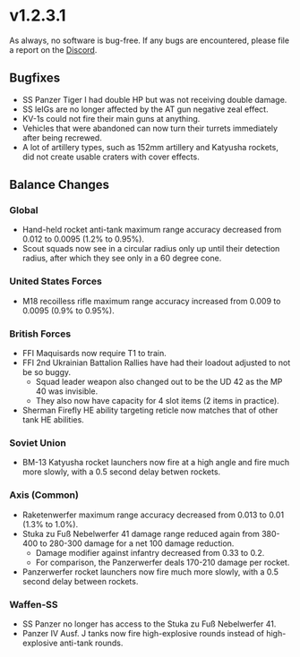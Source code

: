 # v1.2.3.1

As always, no software is bug-free. If any bugs are encountered, please file a report on the [Discord](https://discord.com/servers/stoklomolvi-development-studios-365319231946096644).

## Bugfixes

- SS Panzer Tiger I had double HP but was not receiving double damage.
- SS leIGs are no longer affected by the AT gun negative zeal effect.
- KV-1s could not fire their main guns at anything.
- Vehicles that were abandoned can now turn their turrets immediately after being recrewed.
- A lot of artillery types, such as 152mm artillery and Katyusha rockets, did not create usable craters with cover effects.

## Balance Changes

### Global

- Hand-held rocket anti-tank maximum range accuracy decreased from 0.012 to 0.0095 (1.2% to 0.95%).
- Scout squads now see in a circular radius only up until their detection radius, after which they see only in a 60 degree cone.

### United States Forces

- M18 recoilless rifle maximum range accuracy increased from 0.009 to 0.0095 (0.9% to 0.95%).

### British Forces

- FFI Maquisards now require T1 to train.
- FFI 2nd Ukrainian Battalion Rallies have had their loadout adjusted to not be so buggy.
  - Squad leader weapon also changed out to be the UD 42 as the MP 40 was invisible.
  - They also now have capacity for 4 slot items (2 items in practice).
- Sherman Firefly HE ability targeting reticle now matches that of other tank HE abilities.

### Soviet Union

- BM-13 Katyusha rocket launchers now fire at a high angle and fire much more slowly, with a 0.5 second delay betwen rockets.

### Axis (Common)

- Raketenwerfer maximum range accuracy decreased from 0.013 to 0.01 (1.3% to 1.0%).
- Stuka zu Fuß Nebelwerfer 41 damage range reduced again from 380-400 to 280-300 damage for a net 100 damage reduction.
  - Damage modifier against infantry decreased from 0.33 to 0.2.
  - For comparison, the Panzerwerfer deals 170-210 damage per rocket.
- Panzerwerfer rocket launchers now fire much more slowly, with a 0.5 second delay between rockets.

### Waffen-SS

- SS Panzer no longer has access to the Stuka zu Fuß Nebelwerfer 41.
- Panzer IV Ausf. J tanks now fire high-explosive rounds instead of high-explosive anti-tank rounds.
